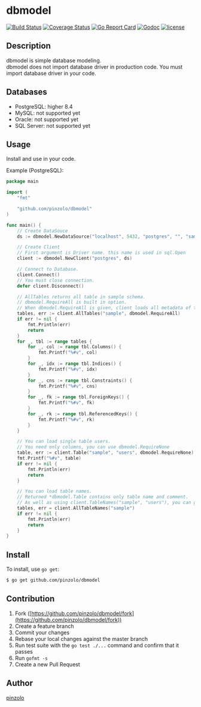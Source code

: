 # dbmodel

[![Build Status](https://travis-ci.org/pinzolo/dbmodel.png)](http://travis-ci.org/pinzolo/dbmodel)
[![Coverage Status](https://coveralls.io/repos/github/pinzolo/dbmodel/badge.svg?branch=master)](https://coveralls.io/github/pinzolo/dbmodel?branch=master)
[![Go Report Card](https://goreportcard.com/badge/github.com/pinzolo/dbmodel)](https://goreportcard.com/report/github.com/pinzolo/dbmodel)
[![Godoc](http://img.shields.io/badge/godoc-reference-blue.svg)](https://godoc.org/github.com/pinzolo/dbmodel)
[![license](http://img.shields.io/badge/license-MIT-blue.svg)](https://raw.githubusercontent.com/pinzolo/dbmodel/master/LICENSE)

## Description

dbmodel is simple database modeling.  
dbmodel does not import database driver in production code. You must import database driver in your code.

## Databases

* PostgreSQL: higher 8.4
* MySQL: not supported yet
* Oracle: not supported yet
* SQL Server: not supported yet

## Usage

Install and use in your code.

Example (PostgreSQL):  
```go
package main

import (
	"fmt"

	"github.com/pinzolo/dbmodel"
)

func main() {
	// Create DataSouce
	ds := dbmodel.NewDataSource("localhost", 5432, "postgres", "", "sample", map[string]string{"sslmode": "disable"})

	// Create Client
	// First argument is Driver name. this name is used in sql.Open
	client := dbmodel.NewClient("postgres", ds)

	// Connect to Database.
	client.Connect()
	// You must close connection.
	defer client.Disconnect()

	// AllTables returns all table in sample schema.
	// dbmodel.RequireAll is built in option.
	// When dbmodel.RequireAll is given, client loads all metadata of table.(columns, indices, constraints, foreign keys, referenced keys)
	tables, err := client.AllTables("sample", dbmodel.RequireAll)
	if err != nil {
		fmt.Println(err)
		return
	}
	for _, tbl := range tables {
		for _, col := range tbl.Columns() {
			fmt.Printf("%#v", col)
		}
		for _, idx := range tbl.Indices() {
			fmt.Printf("%#v", idx)
		}
		for _, cns := range tbl.Constraints() {
			fmt.Printf("%#v", cns)
		}
		for _, fk := range tbl.ForeignKeys() {
			fmt.Printf("%#v", fk)
		}
		for _, rk := range tbl.ReferencedKeys() {
			fmt.Printf("%#v", rk)
		}
	}

	// You can load single table users.
	// You need only columns, you can use dbmodel.RequireNone
	table, err := client.Table("sample", "users", dbmodel.RequireNone)
	fmt.Printf("%#v", table)
	if err != nil {
		fmt.Println(err)
		return
	}

	// You can load table names.
	// Returned *dbmodel.Table contains only table name and comment.
	// As well as using client.TableNames("sample", "users"), you can get tables that contains "users" in its name.
	tables, err = client.AllTableNames("sample")
	if err != nil {
		fmt.Println(err)
		return
	}
}
```

## Install

To install, use `go get`:

```bash
$ go get github.com/pinzolo/dbmodel
```

## Contribution

1. Fork ([https://github.com/pinzolo/dbmodel/fork](https://github.com/pinzolo/dbmodel/fork))
1. Create a feature branch
1. Commit your changes
1. Rebase your local changes against the master branch
1. Run test suite with the `go test ./...` command and confirm that it passes
1. Run `gofmt -s`
1. Create a new Pull Request

## Author

[pinzolo](https://github.com/pinzolo)
